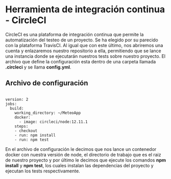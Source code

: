 # Herramienta de integración continua - CircleCI

CircleCI es una plataforma de integración continua que permite la automatización del testeo de un proyecto. Se ha elegido por su parecido con la plataforma TravisCI. Al igual que con este último, nos abriremos una cuenta y enlazaremos nuestro repositorio a ella, permitiendo que se lance una instancia donde se ejecutarán nuestros tests sobre nuestro proyecto. El archivo que define la configuración esta dentro de una carpeta llamada **.circleci** y se llama **config.yml**.

## Archivo de configuración

```

version: 2
jobs:
  build:
    working_directory: ~/MeteoApp
    docker:
      - image: circleci/node:12.11.1
    steps:
    - checkout
    - run: npm install
    - run: npm test

```

En el archivo de configuración le decimos que nos lance un contenedor docker con nuestra versión de node, el directorio de trabajo que es el raiz de nuestro proyecto y por último le decimos que ejecute los comandos **npm install** y **npm test**, los cuales instalan las dependencias del proyecto y ejecutan los tests respectivamente.

